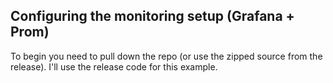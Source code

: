 ## Configuring the monitoring setup (Grafana + Prom)

To begin you need to pull down the repo (or use the zipped source from the release). I'll use the release code for this example. 
